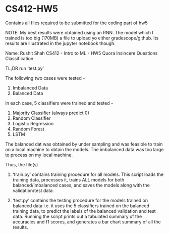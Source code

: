 # CS412-HW5
Contains all files required to be submitted for the coding part of hw5
 
NOTE: My best results were obtained using an RNN. The model which I trained is too big (170MB) a file to upload yo either gradescope/github. Its results are illustrated in the jupyter notebook though.

Name: Rushit Shah
CS412 - Intro to ML - HW5
Quora Insincere Questions Classification

TL;DR  run ‘test.py’

The following two cases were tested - 
1. Imbalanced Data
2. Balanced Data

In each case, 5 classifiers were trained and tested - 
1. Majority Classifier (always predict 0)
2. Random Classifier
3. Logistic Regression
4. Random Forest
5. LSTM

The balanced dat was obtained by under sampling and was feasible to train on a local machine to obtain the models. The imbalanced data was too large to process on my local machine. 

Thus, the file(s)
1. ‘train.py’ contains training procedure for all models. This script loads the training data, processes it, trains ALL models for both balanced/imbalanced cases, and saves the models along with the validation/test data.

2. ‘test.py’ contains the testing procedure for the models trained on balanced data i.e. it uses the 5 classifiers trained on the balanced training data, to predict the labels of the balanced validation and test data. Running the script prints out a tabulated summary of the accuracies and f1 scores, and generates a bar chart summary of all the results. 

